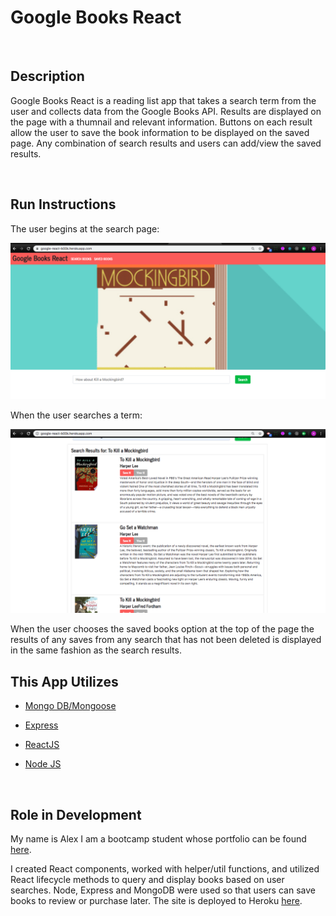 # Google Books React

<br>

## Description

Google Books React is a reading list app that takes a search term from the user and collects data from the Google Books API. Results are displayed on the page with a thumnail and relevant information. Buttons on each result allow the user to save the book information to be displayed on the saved page. Any combination of search results and users can add/view the saved results.

<br>

## Run Instructions

The user begins at the search page:

![SearchPage](client/public/img/SearchPage.png)

When the user searches a term:

![SearchResults](client/public/img/SearchResults.png)

When the user chooses the saved books option at the top of the page the results of any saves from any search that has not been deleted is displayed in the same fashion as the search results.

## This App Utilizes

- [Mongo DB/Mongoose](https://www.npmjs.com/package/mongoose)

- [Express](https://www.npmjs.com/package/express)

- [ReactJS](https://reactjs.org/)

- [Node JS](https://nodejs.org/en/)

<br>

## Role in Development

My name is Alex I am a bootcamp student whose portfolio can be found
[here](https://alexsamalot19.github.io/Samalot-Alexander-Portfolio/).

I created React components, worked with helper/util functions, and utilized React lifecycle methods to query and display books based on user searches. Node, Express and MongoDB were used so that users can save books to review or purchase later. The site is deployed to Heroku [here](https://google-react-b00k.herokuapp.com/).
